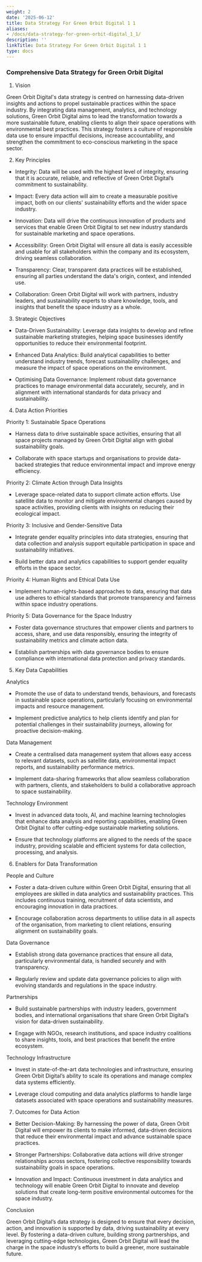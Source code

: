 ```yaml
---
weight: 2
date: '2025-06-12'
title: Data Strategy For Green Orbit Digital 1 1
aliases:
- /docs/data-strategy-for-green-orbit-digital_1_1/
description: ''
linkTitle: Data Strategy For Green Orbit Digital 1 1
type: docs
---
```


### Comprehensive Data Strategy for Green Orbit Digital

1. Vision

Green Orbit Digital's data strategy is centred on harnessing data-driven insights and actions to propel sustainable practices within the space industry. By integrating data management, analytics, and technology solutions, Green Orbit Digital aims to lead the transformation towards a more sustainable future, enabling clients to align their space operations with environmental best practices. This strategy fosters a culture of responsible data use to ensure impactful decisions, increase accountability, and strengthen the commitment to eco-conscious marketing in the space sector.

2. Key Principles

- Integrity: Data will be used with the highest level of integrity, ensuring that it is accurate, reliable, and reflective of Green Orbit Digital’s commitment to sustainability.

- Impact: Every data action will aim to create a measurable positive impact, both on our clients' sustainability efforts and the wider space industry.

- Innovation: Data will drive the continuous innovation of products and services that enable Green Orbit Digital to set new industry standards for sustainable marketing and space operations.

- Accessibility: Green Orbit Digital will ensure all data is easily accessible and usable for all stakeholders within the company and its ecosystem, driving seamless collaboration.

- Transparency: Clear, transparent data practices will be established, ensuring all parties understand the data's origin, context, and intended use.

- Collaboration: Green Orbit Digital will work with partners, industry leaders, and sustainability experts to share knowledge, tools, and insights that benefit the space industry as a whole.

3. Strategic Objectives

- Data-Driven Sustainability: Leverage data insights to develop and refine sustainable marketing strategies, helping space businesses identify opportunities to reduce their environmental footprint.

- Enhanced Data Analytics: Build analytical capabilities to better understand industry trends, forecast sustainability challenges, and measure the impact of space operations on the environment.

- Optimising Data Governance: Implement robust data governance practices to manage environmental data accurately, securely, and in alignment with international standards for data privacy and sustainability.

4. Data Action Priorities

Priority 1: Sustainable Space Operations

- Harness data to drive sustainable space activities, ensuring that all space projects managed by Green Orbit Digital align with global sustainability goals.

- Collaborate with space startups and organisations to provide data-backed strategies that reduce environmental impact and improve energy efficiency.

Priority 2: Climate Action through Data Insights

- Leverage space-related data to support climate action efforts. Use satellite data to monitor and mitigate environmental changes caused by space activities, providing clients with insights on reducing their ecological impact.

Priority 3: Inclusive and Gender-Sensitive Data

- Integrate gender equality principles into data strategies, ensuring that data collection and analysis support equitable participation in space and sustainability initiatives.

- Build better data and analytics capabilities to support gender equality efforts in the space sector.

Priority 4: Human Rights and Ethical Data Use

- Implement human-rights-based approaches to data, ensuring that data use adheres to ethical standards that promote transparency and fairness within space industry operations.

Priority 5: Data Governance for the Space Industry

- Foster data governance structures that empower clients and partners to access, share, and use data responsibly, ensuring the integrity of sustainability metrics and climate action data.

- Establish partnerships with data governance bodies to ensure compliance with international data protection and privacy standards.

5. Key Data Capabilities

Analytics

- Promote the use of data to understand trends, behaviours, and forecasts in sustainable space operations, particularly focusing on environmental impacts and resource management.

- Implement predictive analytics to help clients identify and plan for potential challenges in their sustainability journeys, allowing for proactive decision-making.

Data Management

- Create a centralised data management system that allows easy access to relevant datasets, such as satellite data, environmental impact reports, and sustainability performance metrics.

- Implement data-sharing frameworks that allow seamless collaboration with partners, clients, and stakeholders to build a collaborative approach to space sustainability.

Technology Environment

- Invest in advanced data tools, AI, and machine learning technologies that enhance data analysis and reporting capabilities, enabling Green Orbit Digital to offer cutting-edge sustainable marketing solutions.

- Ensure that technology platforms are aligned to the needs of the space industry, providing scalable and efficient systems for data collection, processing, and analysis.

6. Enablers for Data Transformation

People and Culture

- Foster a data-driven culture within Green Orbit Digital, ensuring that all employees are skilled in data analytics and sustainability practices. This includes continuous training, recruitment of data scientists, and encouraging innovation in data practices.

- Encourage collaboration across departments to utilise data in all aspects of the organisation, from marketing to client relations, ensuring alignment on sustainability goals.

Data Governance

- Establish strong data governance practices that ensure all data, particularly environmental data, is handled securely and with transparency.

- Regularly review and update data governance policies to align with evolving standards and regulations in the space industry.

Partnerships

- Build sustainable partnerships with industry leaders, government bodies, and international organisations that share Green Orbit Digital’s vision for data-driven sustainability.

- Engage with NGOs, research institutions, and space industry coalitions to share insights, tools, and best practices that benefit the entire ecosystem.

Technology Infrastructure

- Invest in state-of-the-art data technologies and infrastructure, ensuring Green Orbit Digital’s ability to scale its operations and manage complex data systems efficiently.

- Leverage cloud computing and data analytics platforms to handle large datasets associated with space operations and sustainability measures.

7. Outcomes for Data Action

- Better Decision-Making: By harnessing the power of data, Green Orbit Digital will empower its clients to make informed, data-driven decisions that reduce their environmental impact and advance sustainable space practices.

- Stronger Partnerships: Collaborative data actions will drive stronger relationships across sectors, fostering collective responsibility towards sustainability goals in space operations.

- Innovation and Impact: Continuous investment in data analytics and technology will enable Green Orbit Digital to innovate and develop solutions that create long-term positive environmental outcomes for the space industry.

Conclusion

Green Orbit Digital’s data strategy is designed to ensure that every decision, action, and innovation is supported by data, driving sustainability at every level. By fostering a data-driven culture, building strong partnerships, and leveraging cutting-edge technologies, Green Orbit Digital will lead the charge in the space industry’s efforts to build a greener, more sustainable future.